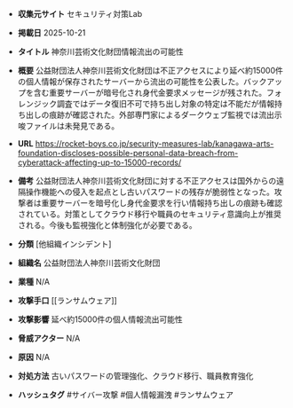 - **収集元サイト**
セキュリティ対策Lab

- **掲載日**
2025-10-21

- **タイトル**
神奈川芸術文化財団情報流出の可能性

- **概要**
公益財団法人神奈川芸術文化財団は不正アクセスにより延べ約15000件の個人情報が保存されたサーバーから流出の可能性を公表した。バックアップを含む重要サーバーが暗号化され身代金要求メッセージが残された。フォレンジック調査ではデータ復旧不可で持ち出し対象の特定は不能だが情報持ち出しの痕跡が確認された。外部専門家によるダークウェブ監視では流出示唆ファイルは未発見である。

- **URL**
https://rocket-boys.co.jp/security-measures-lab/kanagawa-arts-foundation-discloses-possible-personal-data-breach-from-cyberattack-affecting-up-to-15000-records/

- **備考**
公益財団法人神奈川芸術文化財団に対する不正アクセスは国外からの遠隔操作機能への侵入を起点とし古いパスワードの残存が脆弱性となった。攻撃者は重要サーバーを暗号化し身代金要求を行い情報持ち出しの痕跡も確認されている。対策としてクラウド移行や職員のセキュリティ意識向上が推奨される。今後も監視強化と体制強化が必要である。

- **分類**
[他組織インシデント]

- **組織名**
公益財団法人神奈川芸術文化財団

- **業種**
N/A

- **攻撃手口**
[[ランサムウェア]]

- **攻撃影響**
延べ約15000件の個人情報流出可能性

- **脅威アクター**
N/A

- **原因**
N/A

- **対処方法**
古いパスワードの管理強化、クラウド移行、職員教育強化

- **ハッシュタグ**
#サイバー攻撃 #個人情報漏洩 #ランサムウェア
